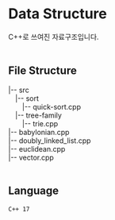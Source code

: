 # Data Structure
C++로 쓰여진 자료구조입니다.
<br>
<br>

## File Structure

|-- src <br>
&emsp;|-- sort <br>
&emsp;&emsp;|-- quick-sort.cpp <br>
&emsp;|-- tree-family <br>
&emsp;&emsp;|-- trie.cpp <br>
|-- babylonian.cpp <br>
|-- doubly_linked_list.cpp <br>
|-- euclidean.cpp <br>
|-- vector.cpp <br>
<br>

## Language
<code>C++ 17</code>
<br>
